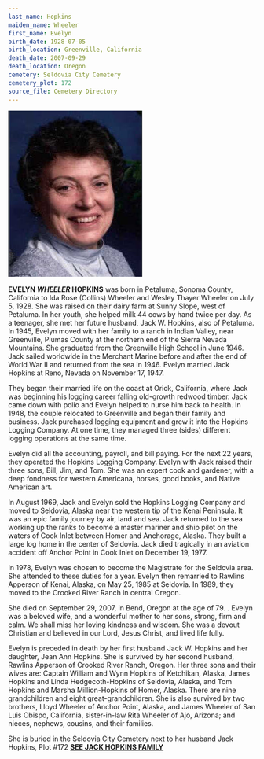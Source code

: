 ```yaml
---
last_name: Hopkins
maiden_name: Wheeler
first_name: Evelyn
birth_date: 1928-07-05
birth_location: Greenville, California
death_date: 2007-09-29
death_location: Oregon
cemetery: Seldovia City Cemetery
cemetery_plot: 172
source_file: Cemetery Directory
---
```

![](../assets/images/Evelyn%20Wheeler%20Hopkins.jpg)

**EVELYN *WHEELER* HOPKINS** was born in Petaluma, Sonoma County, California to Ida Rose (Collins) Wheeler and Wesley Thayer Wheeler on July 5, 1928.  She was raised on their dairy farm at Sunny Slope, west of Petaluma.  In her youth, she helped milk 44 cows by hand twice per day.  As a teenager, she met her future husband, Jack W. Hopkins, also of Petaluma.  In 1945, Evelyn moved with her family to a ranch in Indian Valley, near Greenville, Plumas County at the northern end of the Sierra Nevada Mountains.   She graduated from the Greenville High School in June 1946.  Jack sailed worldwide in the Merchant Marine before and after the end of World War II and returned from the sea in 1946.  Evelyn married Jack Hopkins at Reno, Nevada on November 17, 1947.

They began their married life on the coast at Orick, California, where Jack was beginning his logging career falling old-growth redwood timber.  Jack came down with polio and Evelyn helped to nurse him back to health.  In 1948, the couple relocated to Greenville and began their family and business.  Jack purchased logging equipment and grew it into the Hopkins Logging Company.  At one time, they managed three (sides) different logging operations at the same time.

Evelyn did all the accounting, payroll, and bill paying.  For the next 22 years, they operated the Hopkins Logging Company.  Evelyn with Jack raised their three sons, Bill, Jim, and Tom.  She was an expert cook and gardener, with a deep fondness for western Americana, horses, good books, and Native American art.

In August 1969, Jack and Evelyn sold the Hopkins Logging Company and moved to Seldovia, Alaska near the western tip of the Kenai Peninsula.  It was an epic family journey by air, land and sea.  Jack returned to the sea working up the ranks to become a master mariner and ship pilot on the waters of Cook Inlet between Homer and Anchorage, Alaska.  They built a large log home in the center of Seldovia.  Jack died tragically in an aviation accident off Anchor Point in Cook Inlet on December 19, 1977.

In 1978, Evelyn was chosen to become the Magistrate for the Seldovia area.  She attended to these duties for a year.  Evelyn then remarried to Rawlins Apperson of Kenai, Alaska, on May 25, 1985 at Seldovia.  In 1989, they moved to the Crooked River Ranch in central Oregon.

She died on September 29, 2007, in Bend, Oregon at the age of 79. .  Evelyn was a beloved wife, and a wonderful mother to her sons, strong, firm and calm.  We shall miss her loving kindness and wisdom.  She was a devout Christian and believed in our Lord, Jesus Christ, and lived life fully.

Evelyn is preceded in death by her first husband Jack W. Hopkins and her daughter, Jean Ann Hopkins.  She is survived by her second husband, Rawlins Apperson of Crooked River Ranch, Oregon.  Her three sons and their wives are: Captain William and Wynn Hopkins of Ketchikan, Alaska, James Hopkins and Linda Hedgecoth-Hopkins of Seldovia, Alaska, and Tom Hopkins and Marsha Million-Hopkins of Homer, Alaska.  There are nine grandchildren and eight great-grandchildren.  She is also survived by two brothers, Lloyd Wheeler of Anchor Point, Alaska, and James Wheeler of San Luis Obispo, California, sister-in-law Rita Wheeler of Ajo, Arizona; and nieces, nephews, cousins, and their families.  

She is buried in the Seldovia City Cemetery next to her
husband Jack Hopkins, Plot \#172 [**SEE JACK HOPKINS FAMILY**](../_families/Hopkins_Family.md)



